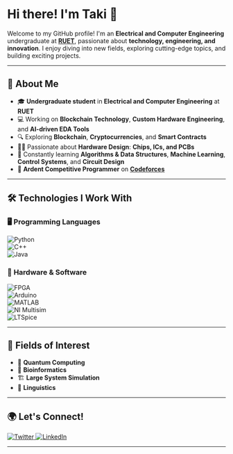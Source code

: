 # Hi there! I'm **Taki** 👋  

Welcome to my GitHub profile! I'm an **Electrical and Computer Engineering** undergraduate at [**RUET**](https://www.ruet.ac.bd/), passionate about **technology, engineering, and innovation**. I enjoy diving into new fields, exploring cutting-edge topics, and building exciting projects.  

---

## 🚀 **About Me**  
- 🎓 **Undergraduate student** in **Electrical and Computer Engineering** at **RUET**  
- 💻 Working on **Blockchain Technology**, **Custom Hardware Engineering**, and **AI-driven EDA Tools**  
- 🔍 Exploring **Blockchain**, **Cryptocurrencies**, and **Smart Contracts**  
- 🧑‍💻 Passionate about **Hardware Design**: **Chips, ICs, and PCBs**  
- 🌱 Constantly learning **Algorithms & Data Structures**, **Machine Learning**, **Control Systems**, and **Circuit Design**
- 🧠 **Ardent Competitive Programmer** on [**Codeforces**](https://codeforces.com/profile/Stranger321) 

---

## 🛠️ **Technologies I Work With**  
### 🖥️ **Programming Languages**  
![Python](https://img.shields.io/badge/Python-%233776AB.svg?style=flat&logo=python&logoColor=white)  
![C++](https://img.shields.io/badge/C++-%2300599C.svg?style=flat&logo=c%2B%2B&logoColor=white)  
![Java](https://img.shields.io/badge/Java-%23007396.svg?style=flat&logo=java&logoColor=white)  

### 🔧 **Hardware & Software**  
![FPGA](https://img.shields.io/badge/FPGA-%2300979D.svg?style=flat&logo=intel&logoColor=white)  
![Arduino](https://img.shields.io/badge/Arduino-%2300979D.svg?style=flat&logo=arduino&logoColor=white)  
![MATLAB](https://img.shields.io/badge/MATLAB-%230076A8.svg?style=flat&logo=mathworks&logoColor=white)  
![NI Multisim](https://img.shields.io/badge/Multisim-%230A66C2.svg?style=flat&logo=ni&logoColor=white)  
![LTSpice](https://img.shields.io/badge/LTSpice-%23EE3F24.svg?style=flat&logo=analogdevices&logoColor=white)  

---

## 🎯 **Fields of Interest**  
- 🧬 **Quantum Computing**  
- 🧫 **Bioinformatics**  
- 🏗️ **Large System Simulation**  
- 📝 **Linguistics**  

---

## 🌍 **Let's Connect!**  
<a href="https://x.com/Talha_Taki" target="_blank">
  <img alt="Twitter" src="https://img.shields.io/badge/Twitter-%231DA1F2.svg?style=for-the-badge&logo=x&logoColor=white" />
</a>  
<a href="https://www.linkedin.com/in/talha-taki-b13069253/" target="_blank">
  <img alt="LinkedIn" src="https://img.shields.io/badge/LinkedIn-%230A66C2.svg?style=for-the-badge&logo=linkedin&logoColor=white" />
</a>  

---
